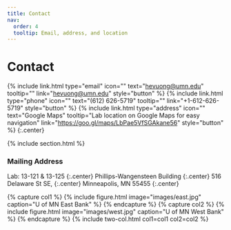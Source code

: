 ```yaml
---
title: Contact
nav:
  order: 4
  tooltip: Email, address, and location
---
```


# <i class="fas fa-envelope"></i>Contact

{%
  include link.html
  type="email"
  icon=""
  text="hevuong@umn.edu"
  tooltip=""
  link="hevuong@umn.edu"
  style="button"
%}
{%
  include link.html
  type="phone"
  icon=""
  text="(612) 626-5719" 
  tooltip=""
  link="+1-612-626-5719"
  style="button"
%}
{%
  include link.html
  type="address"
  icon=""
  text="Google Maps"
  tooltip="Lab location on Google Maps for easy navigation"
  link="https://goo.gl/maps/LbPae5VfSGAkane56"
  style="button"
%}
{:.center}

{% include section.html %}

### <i class="fas fa-mail-bulk"></i>Mailing Address

Lab: 13-121 & 13-125
{:.center}
Phillips-Wangensteen Building
{:.center}
516 Delaware St SE,
{:.center}
Minneapolis, MN 55455
{:.center}

{% capture col1 %}
{%
  include figure.html
  image="images/east.jpg"
  caption="U of MN East Bank"
%}
{% endcapture %}
{% capture col2 %}
{%
  include figure.html
  image="images/west.jpg"
  caption="U of MN West Bank"
%}
{% endcapture %}
{% include two-col.html col1=col1 col2=col2 %}

